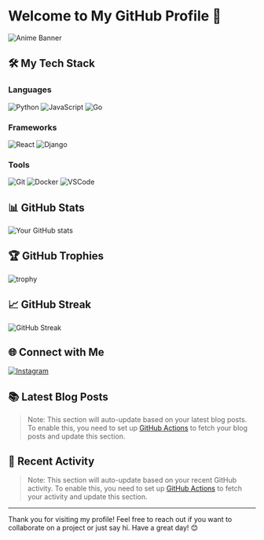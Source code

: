# Welcome to My GitHub Profile 👾

![Anime Banner]([https://i.imgur.com/ZpY9bdU.jpeg](https://i.imgur.com/0fgzQHo.png))

## 🛠️ My Tech Stack

### Languages
![Python](https://img.shields.io/badge/Python-3776AB?style=for-the-badge&logo=python&logoColor=white)
![JavaScript](https://img.shields.io/badge/JavaScript-F7DF1E?style=for-the-badge&logo=javascript&logoColor=black)
![Go](https://img.shields.io/badge/Go-00ADD8?style=for-the-badge&logo=go&logoColor=white)

### Frameworks
![React](https://img.shields.io/badge/React-20232A?style=for-the-badge&logo=react&logoColor=61DAFB)
![Django](https://img.shields.io/badge/Django-092E20?style=for-the-badge&logo=django&logoColor=white)

### Tools
![Git](https://img.shields.io/badge/Git-F05032?style=for-the-badge&logo=git&logoColor=white)
![Docker](https://img.shields.io/badge/Docker-2496ED?style=for-the-badge&logo=docker&logoColor=white)
![VSCode](https://img.shields.io/badge/VSCode-007ACC?style=for-the-badge&logo=visual-studio-code&logoColor=white)

## 📊 GitHub Stats

![Your GitHub stats](https://github-readme-stats.vercel.app/api?username=kurapikaa911&show_icons=true&theme=tokyonight)

## 🏆 GitHub Trophies

![trophy](https://github-profile-trophy.vercel.app/?username=kurapikaa911&theme=darkhub)

## 📈 GitHub Streak

![GitHub Streak](https://github-readme-streak-stats.herokuapp.com/?user=kurapikaa911&theme=tokyonight)

## 🌐 Connect with Me

[![Instagram](https://img.shields.io/badge/Instagram-E4405F?style=for-the-badge&logo=instagram&logoColor=white)](https://www.instagram.com/metxmxrph/)

## 📚 Latest Blog Posts

<!-- BLOG-POST-LIST:START -->
<!-- BLOG-POST-LIST:END -->

> Note: This section will auto-update based on your latest blog posts. To enable this, you need to set up [GitHub Actions](https://github.com/marketplace/actions/blog-post-workflow) to fetch your blog posts and update this section.

## 📝 Recent Activity

<!--START_SECTION:activity-->
<!--END_SECTION:activity-->

> Note: This section will auto-update based on your recent GitHub activity. To enable this, you need to set up [GitHub Actions](https://github.com/marketplace/actions/generate-github-contribution-activity-graph) to fetch your activity and update this section.

---

Thank you for visiting my profile! Feel free to reach out if you want to collaborate on a project or just say hi. Have a great day! 😊
